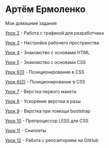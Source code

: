 # Артём Ермоленко
Мои домашние задания

[Урок 2](https://polog3.github.io/Lesson-2/ "Моя домашка") - Работа с графикой для разработчика

[Урок 3](https://polog3.github.io/Lesson-3/ "Моя домашка") - Настройка рабочего пространства

[Урок 4](https://polog3.github.io/Lesson-4/src/ "Моя домашка") - Знакомство с основами HTML

[Урок 5](https://codepen.io/polog3/pen/eYOqpNN "Моя домашка") - Знакомство с основами CSS

[Урок 6(1)](https://codepen.io/polog3/pen/GRRKpew "Моя домашка") - Позиционирование в CSS

[Урок 6(2)](https://codepen.io/polog3/pen/oNNvwKE "Моя домашка") - Позиционирование в CSS

[Урок 7](https://polog3.github.io/Lesson-7/src/ "Моя домашка") - Верстка первого макета

[Урок 8](https://polog3.github.io/Lesson-8/src/ "Моя домашка") - Ускорение верстки в разы

[Урок 9](https://polog3.github.io/Lesson-9/ "Моя домашка") - Верстка при помощи bootstrap

[Урок 10](https://polog3.github.io/lesson-10.less "Моя домашка") - Препроцессор LESS для CSS

[Урок 11](https://polog3.github.io/Lesson-11/ "Моя домашка") - Сниппеты 

[Урок 12](https://polog3.github.io/lesson-12/ "Моя домашка") - Работа с репозиторием на GitHub
